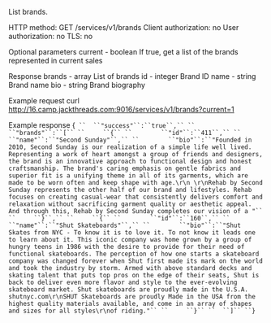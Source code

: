 List brands.

HTTP method: GET /services/v1/brands
Client authorization: no
User authorization: no
TLS: no

Optional parameters
 current  - boolean If true, get a list of the brands represented in current sales

Response
 brands  - array List of brands
  id  - integer Brand ID
  name  - string Brand name
  bio  - string Brand biography

Example request
        curl http://16.camp.jackthreads.com:9016/services/v1/brands?current=1

Example response
        {`
``  ``"success"``:``true``,``
``  ``"brands"``:``[``
``     ``{``
``        ``"id"``:``411``,``
``        ``"name"``:``"Second Sunday"``,``
``        ``"bio"``:``"Founded in 2010, Second Sunday is our realization of a simple life well lived. Representing a work of heart amongst a group of friends and designers, the brand is an innovative approach to functional design and honest craftsmanship. The brand's caring emphasis on gentle fabrics and superior fit is a unifying theme in all of its garments, which are made to be worn often and keep shape with age.\r\n \r\nRehab by Second Sunday represents the other half of our brand and lifestyles. Rehab focuses on creating casual-wear that consistently delivers comfort and relaxation without sacrificing garment quality or aesthetic appeal. And through this, Rehab by Second Sunday completes our vision of a "``
``     ``}``,``
``     ``{``
``        ``"id"``:``160``,``
``        ``"name"``:``"Shut Skateboards"``,``
``        ``"bio"``:``"Shut Skates from NYC - To know it is to love it. To not know it leads one to learn about it. This iconic company was home grown by a group of hungry teens in 1986 with the desire to provide for their need of functional skateboards. The perception of how one starts a skateboard company was changed forever when Shut first made its mark on the world and took the industry by storm. Armed with above standard decks and skating talent that puts top pros on the edge of their seats, Shut is back to deliver even more flavor and style to the ever-evolving skateboard market. Shut skateboards are proudly made in the U.S.A. shutnyc.com\r\nSHUT Skateboards are proudly Made in the USA from the highest quality materials available, and come in an array of shapes and sizes for all styles\r\nof riding."``
``     ``}``
``  ``]``
``}`
